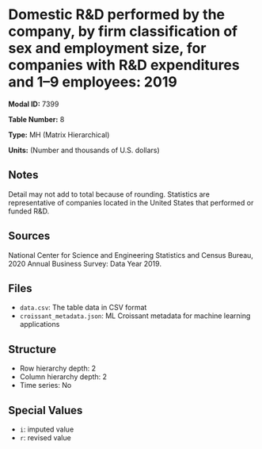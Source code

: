 # Domestic R&D performed by the company, by firm classification of sex and employment size, for companies with R&D expenditures and 1–9 employees: 2019

**Modal ID:** 7399

**Table Number:** 8

**Type:** MH (Matrix Hierarchical)

**Units:** (Number and thousands of U.S. dollars)

## Notes

Detail may not add to total because of rounding. Statistics are representative of companies located in the United States that performed or funded R&D.

## Sources

National Center for Science and Engineering Statistics and Census Bureau, 2020 Annual Business Survey: Data Year 2019.

## Files

- `data.csv`: The table data in CSV format
- `croissant_metadata.json`: ML Croissant metadata for machine learning applications

## Structure

- Row hierarchy depth: 2
- Column hierarchy depth: 2
- Time series: No

## Special Values

- `i`: imputed value
- `r`: revised value
